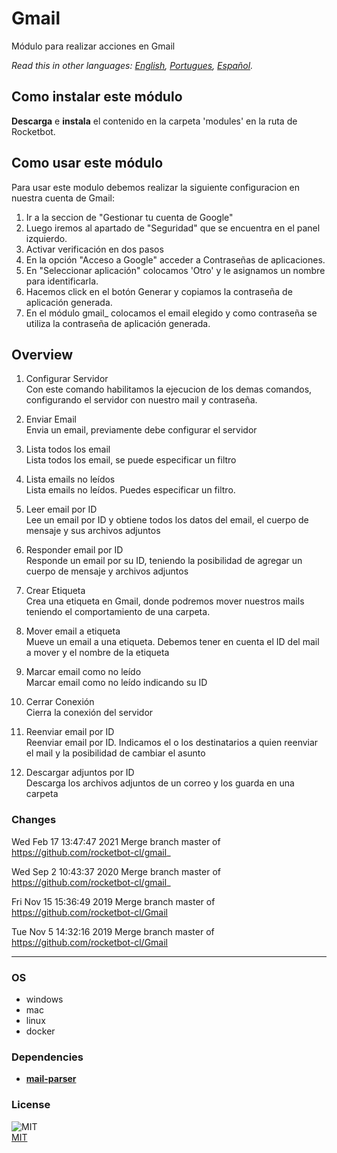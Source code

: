 # Gmail
  
Módulo para realizar acciones en Gmail  

*Read this in other languages: [English](README.md), [Portugues](README.pr.md), [Español](README.es.md).*

## Como instalar este módulo
  
__Descarga__ e __instala__ el contenido en la carpeta 'modules' en la ruta de Rocketbot.  


## Como usar este módulo
Para usar este modulo debemos realizar la siguiente configuracion en nuestra cuenta de Gmail:
1. Ir a la seccion de "Gestionar tu cuenta de Google"
2. Luego iremos al apartado de "Seguridad" que se encuentra en el panel izquierdo.
3. Activar verificación en dos pasos
4. En la opción "Acceso a Google" acceder a Contraseñas de aplicaciones.
5. En "Seleccionar aplicación" colocamos 'Otro' y le asignamos un nombre para identificarla.
6. Hacemos click en el botón Generar y copiamos la contraseña de aplicación generada.
7. En el módulo gmail_ colocamos el email elegido y como contraseña se utiliza la contraseña de aplicación generada.



## Overview


1. Configurar Servidor  
Con este comando habilitamos la ejecucion de los demas comandos, configurando el servidor con nuestro mail y contraseña.

2. Enviar Email  
Envia un email, previamente debe configurar el servidor

3. Lista todos los email  
Lista todos los email, se puede especificar un filtro

4. Lista emails no leídos  
Lista emails no leídos. Puedes especificar un filtro.

5. Leer email por ID  
Lee un email por ID y obtiene todos los datos del email, el cuerpo de mensaje y sus archivos adjuntos

6. Responder email por ID  
Responde un email por su ID, teniendo la posibilidad de agregar un cuerpo de mensaje y archivos adjuntos

7. Crear Etiqueta  
Crea una etiqueta en Gmail, donde podremos mover nuestros mails teniendo el comportamiento de una carpeta.

8. Mover email a etiqueta  
Mueve un email a una etiqueta. Debemos tener en cuenta el ID del mail a mover y el nombre de la etiqueta

9. Marcar email como no leído  
Marcar email como no leído indicando su ID

10. Cerrar Conexión  
Cierra la conexión del servidor

11. Reenviar email por ID  
Reenviar email por ID. Indicamos el o los destinatarios a quien reenviar el mail y la posibilidad de cambiar el asunto

12. Descargar adjuntos por ID  
Descarga los archivos adjuntos de un correo y los guarda en una carpeta  



### Changes
Wed Feb 17 13:47:47 2021  Merge branch master of https://github.com/rocketbot-cl/gmail_

Wed Sep 2 10:43:37 2020  Merge branch master of https://github.com/rocketbot-cl/gmail_

Fri Nov 15 15:36:49 2019  Merge branch master of https://github.com/rocketbot-cl/Gmail

Tue Nov 5 14:32:16 2019  Merge branch master of https://github.com/rocketbot-cl/Gmail

----
### OS

- windows
- mac
- linux
- docker

### Dependencies
- [**mail-parser**](https://pypi.org/project/mail-parser/)
### License
  
![MIT](https://camo.githubusercontent.com/107590fac8cbd65071396bb4d04040f76cde5bde/687474703a2f2f696d672e736869656c64732e696f2f3a6c6963656e73652d6d69742d626c75652e7376673f7374796c653d666c61742d737175617265)  
[MIT](http://opensource.org/licenses/mit-license.ph)